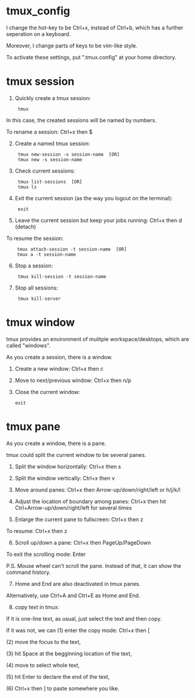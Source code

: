 # tmux_config

I change the hot-key to be Ctrl+x, instead of Ctrl+b, which has a further seperation on a keyboard.

Moreover, I change parts of keys to be vim-like style.

To activate these settings, put ".tmux.config" at your home directory.

tmux session
============

1. Quickly create a tmux session: 
 
        tmux

In this case, the created sessions will be named by numbers.

To rename a session: Ctrl+x then $

2. Create a named tmux session: 

        tmux new-session -s session-name  [OR]
        tmux new -s session-name

3. Check current sessions:

        tmux list-sessions  [OR]
        tmux ls
        
4. Exit the current session (as the way you logout on the terminal):

        exit

5. Leave the current session but keep your jobs running: Ctrl+x then d (detach)

To resume the session:

        tmux attach-session -t session-name  [OR]
        tmux a -t session-name
        
6. Stop a session:

        tmux kill-session -t session-name
        
7. Stop all sessions:

        tmux kill-server
    

tmux window
============

tmux provides an environment of mulitple workspace/desktops, which are called "windows".

As you create a session, there is a window.

1. Create a new window: Ctrl+x then c

2. Move to next/previous window: Ctrl+x then n/p

3. Close the current window:

       exit


tmux pane
============

As you create a window, there is a pane.

tmux could split the current window to be several panes.

1. Split the window horizontally: Ctrl+x then s

2. Split the window vertically: Ctrl+x then v 

3. Move around panes: Ctrl+x then Arrow-up/down/right/left or h/j/k/l

4. Adjust the location of boundary among panes: Ctrl+x then hit Ctrl+Arrow-up/down/right/left for several times

5. Enlarge the current pane to fullscreen: Ctrl+x then z

To resume: Ctrl+x then z

6. Scroll up/down a pane: Ctrl+x then PageUp/PageDown

To exit the scrolling mode: Enter

P.S. Mouse wheel can't scroll the pane. Instead of that, it can show the command history.

7. Home and End are also deactivated in tmux panes.

Alternatively, use Ctrl+A and Ctrl+E as Home and End.

8. copy text in tmux:

If it is one-line text, as usual, just select the text and then copy.

If it was not, we can (1) enter the copy mode: Ctrl+x then \[

(2) move the focus to the text, 

(3) hit Space at the begginning location of the text, 

(4) move to select whole text, 

(5) hit Enter to declare the end of the text, 

(6) Ctrl+x then \] to paste somewhere you like.
